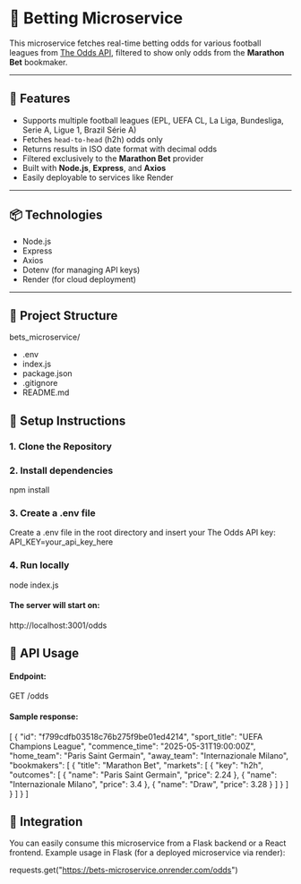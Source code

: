 # 🧠 Betting Microservice

This microservice fetches real-time betting odds for various football leagues from [The Odds API](https://the-odds-api.com/), filtered to show only odds from the **Marathon Bet** bookmaker.

---

## 🚀 Features

- Supports multiple football leagues (EPL, UEFA CL, La Liga, Bundesliga, Serie A, Ligue 1, Brazil Série A)
- Fetches `head-to-head` (h2h) odds only
- Returns results in ISO date format with decimal odds
- Filtered exclusively to the **Marathon Bet** provider
- Built with **Node.js**, **Express**, and **Axios**
- Easily deployable to services like Render

---

## 📦 Technologies

- Node.js
- Express
- Axios
- Dotenv (for managing API keys)
- Render (for cloud deployment)

---

## 📁 Project Structure
bets_microservice/
-  .env
-  index.js
-  package.json
-  .gitignore
-  README.md


## 🔧 Setup Instructions

### 1. Clone the Repository
### 2. Install dependencies
npm install
### 3. Create a .env file
Create a .env file in the root directory and insert your The Odds API key:
API_KEY=your_api_key_here
### 4. Run locally
node index.js
#### The server will start on:
http://localhost:3001/odds

## 📡 API Usage
#### Endpoint:
GET /odds
#### Sample response:
[
  {
    "id": "f799cdfb03518c76b275f9be01ed4214",
    "sport_title": "UEFA Champions League",
    "commence_time": "2025-05-31T19:00:00Z",
    "home_team": "Paris Saint Germain",
    "away_team": "Internazionale Milano",
    "bookmakers": [
      {
        "title": "Marathon Bet",
        "markets": [
          {
            "key": "h2h",
            "outcomes": [
              { "name": "Paris Saint Germain", "price": 2.24 },
              { "name": "Internazionale Milano", "price": 3.4 },
              { "name": "Draw", "price": 3.28 }
            ]
          }
        ]
      }
    ]
  }
]


## 🔗 Integration
You can easily consume this microservice from a Flask backend or a React frontend. Example usage in Flask (for a deployed microservice via render):

requests.get("https://bets-microservice.onrender.com/odds")

